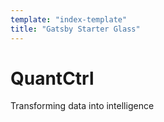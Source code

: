 ```yaml
---
template: "index-template"
title: "Gatsby Starter Glass"
---
```


# QuantCtrl

Transforming data into intelligence

